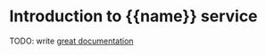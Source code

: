 # Introduction to {{name}} service

TODO: write [great documentation](http://jacobian.org/writing/what-to-write/)
